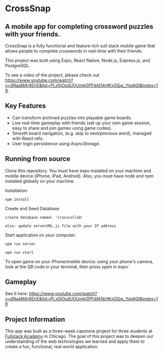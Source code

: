 # CrossSnap

## A mobile app for completing crossword puzzles with your friends. 

CrossSnap is a fully functional and feature rich sull stack mobile game that allows people to complete crosswords in real-time with their friends. 

This project was built using Expo, React Native, Node.js, Express.js, and PostgreSQL. 

To see a video of the project, please check out https://www.youtube.com/watch?v=dNaaMAr8DrE&list=PLx0iOsdUOUmkGPFdAt5kHKxGQw_YseAQI&index=19. 

## Key Features

 * Can transform archived puzzles into playable game boards. 
 * Live real-time gameplay with friends (set up your own game session, easy to share and join games using game codes). 
 * Smooth board navigation, (e.g. skip to next/previous word), managed with React refs. 
 * User login persistence using AsyncStorage. 

## Running from source

Clone this repository. You must have expo installed on your machine and mobile device (iPhone, iPad, Android). Also, you must have node and npm installed globally on your machine.

Installation:

`npm install`

Create and Seed Database:

`create database named: 'crosscollab'`

`also: update serverURL.js file with your IP address`

Start application on your computer:

`npm run server`

`npm run start`

To open game on your iPhone/mobile device: using your phone's camera, look at the QR code in your terminal, then press open in expo`

## Gameplay

See it here: https://www.youtube.com/watch?v=dNaaMAr8DrE&list=PLx0iOsdUOUmkGPFdAt5kHKxGQw_YseAQI&index=19

## Project Information

This app was built as a three-week capstone project for three students at [Fullstack Academy](https://www.fullstackacademy.com) in Chicago. The goal of this project was to deepen our understanding of the web technologies we learned and apply them to create a fun, functional, real world application.

